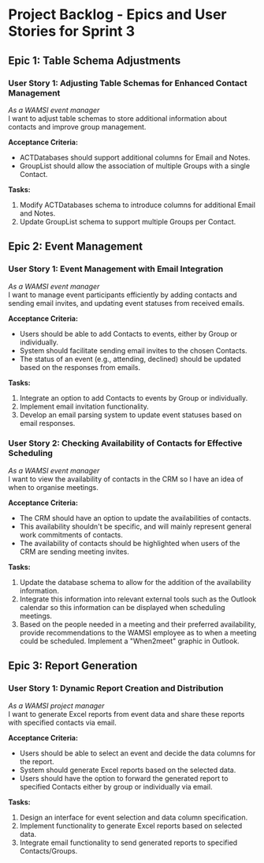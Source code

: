 # Project Backlog - Epics and User Stories for Sprint 3

## Epic 1: Table Schema Adjustments

### User Story 1: Adjusting Table Schemas for Enhanced Contact Management
_As a WAMSI event manager_  
I want to adjust table schemas to store additional information about contacts and improve group management.

**Acceptance Criteria:**
- ACTDatabases should support additional columns for Email and Notes.
- GroupList should allow the association of multiple Groups with a single Contact.

**Tasks:**
1. Modify ACTDatabases schema to introduce columns for additional Email and Notes.
2. Update GroupList schema to support multiple Groups per Contact.

## Epic 2: Event Management

### User Story 1: Event Management with Email Integration
_As a WAMSI event manager_  
I want to manage event participants efficiently by adding contacts and sending email invites, and updating event statuses from received emails.

**Acceptance Criteria:**
- Users should be able to add Contacts to events, either by Group or individually.
- System should facilitate sending email invites to the chosen Contacts.
- The status of an event (e.g., attending, declined) should be updated based on the responses from emails.

**Tasks:**
1. Integrate an option to add Contacts to events by Group or individually.
2. Implement email invitation functionality.
3. Develop an email parsing system to update event statuses based on email responses.

### User Story 2: Checking Availability of Contacts for Effective Scheduling
_As a WAMSI event manager_  
I want to view the availability of contacts in the CRM so I have an idea of when to organise meetings.

**Acceptance Criteria:**
- The CRM should have an option to update the availabilities of contacts.
- This availability shouldn't be specific, and will mainly represent general work commitments of contacts.
- The availability of contacts should be highlighted when users of the CRM are sending meeting invites.

**Tasks:**
1. Update the database schema to allow for the addition of the availability information.
2. Integrate this information into relevant external tools such as the Outlook calendar so this information can be displayed when scheduling meetings.
3. Based on the people needed in a meeting and their preferred availability, provide recommendations to the WAMSI employee as to when a meeting could be scheduled. Implement a "When2meet" graphic in Outlook.

## Epic 3: Report Generation

### User Story 1: Dynamic Report Creation and Distribution
_As a WAMSI project manager_  
I want to generate Excel reports from event data and share these reports with specified contacts via email.

**Acceptance Criteria:**
- Users should be able to select an event and decide the data columns for the report.
- System should generate Excel reports based on the selected data.
- Users should have the option to forward the generated report to specified Contacts either by group or individually via email.

**Tasks:**
1. Design an interface for event selection and data column specification.
2. Implement functionality to generate Excel reports based on selected data.
3. Integrate email functionality to send generated reports to specified Contacts/Groups.
